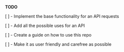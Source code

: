 **TODO**

[ ] - Implement the base functionality for an API requests 

[ ] - Add all the possible uses for an API

[ ] - Create a guide on how to use this repo

[ ] - Make it as user friendly and carefree as possible
